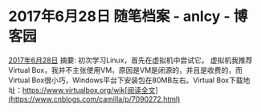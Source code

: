
# 2017年6月28日 随笔档案 - anlcy - 博客园






[2017年6月28日](https://www.cnblogs.com/camilla/archive/2017/06/28.html)
摘要: 初次学习Linux，首先在虚拟机中尝试它。 虚拟机我推荐Virtual Box，我并不主张使用VM，原因是VM是闭源的，并且是收费的，而Virtual Box很小巧，Windows平台下安装包在80MB左右。Virtual Box下载地址：https://www.virtualbox.org/wik[阅读全文](https://www.cnblogs.com/camilla/p/7090272.html)

